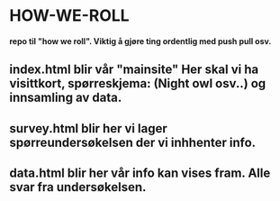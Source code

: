 # HOW-WE-ROLL
#### repo til "how we roll". Viktig å gjøre ting ordentlig med push pull osv.

## index.html blir vår "mainsite" Her skal vi ha visittkort, spørreskjema: (Night owl osv..) og innsamling av data.
## survey.html blir her vi lager spørreundersøkelsen der vi inhhenter info.
## data.html  blir her vår info kan vises fram. Alle svar fra undersøkelsen.
